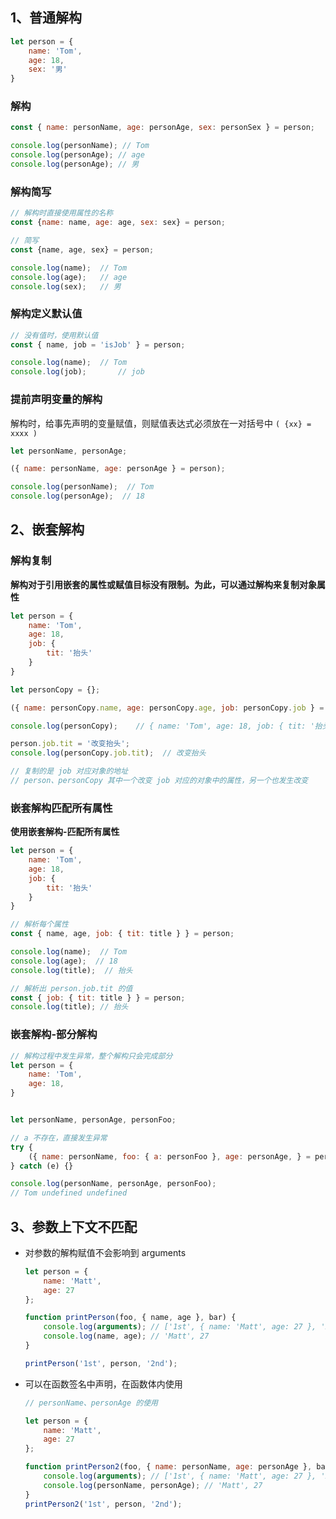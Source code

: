 ## 1、普通解构

```js
let person = {
    name: 'Tom',
    age: 18,
    sex: '男'
}
```



### **解构**

```js
const { name: personName, age: personAge, sex: personSex } = person;

console.log(personName); // Tom
console.log(personAge); // age
console.log(personAge); // 男
```



### **解构简写**

```js
// 解构时直接使用属性的名称
const {name: name, age: age, sex: sex} = person;
```

```js
// 简写
const {name, age, sex} = person;

console.log(name);  // Tom
console.log(age);   // age
console.log(sex);   // 男
```



### **解构定义默认值**

```js
// 没有值时，使用默认值
const { name, job = 'isJob' } = person;

console.log(name);	// Tom
console.log(job);		// job
```



### **提前声明变量的解构**

解构时，给事先声明的变量赋值，则赋值表达式必须放在一对括号中 `( {xx} = xxxx )`

```js
let personName, personAge;

({ name: personName, age: personAge } = person);

console.log(personName);  // Tom
console.log(personAge);  // 18
```





## 2、嵌套解构

### 解构复制

**解构对于引用嵌套的属性或赋值目标没有限制。为此，可以通过解构来复制对象属性**

```js
let person = {
    name: 'Tom',
    age: 18,
    job: {
        tit: '抬头'
    }
}

let personCopy = {};

({ name: personCopy.name, age: personCopy.age, job: personCopy.job } = person);

console.log(personCopy);    // { name: 'Tom', age: 18, job: { tit: '抬头' } }
```



```js
person.job.tit = '改变抬头';
console.log(personCopy.job.tit);  // 改变抬头

// 复制的是 job 对应对象的地址
// person、personCopy 其中一个改变 job 对应的对象中的属性，另一个也发生改变
```



### 嵌套解构匹配所有属性

**使用嵌套解构-匹配所有属性**

```js
let person = {
    name: 'Tom',
    age: 18,
    job: {
        tit: '抬头'
    }
}
```

```js
// 解析每个属性
const { name, age, job: { tit: title } } = person;

console.log(name);  // Tom
console.log(age);  // 18
console.log(title);  // 抬头 
```

```js
// 解析出 person.job.tit 的值
const { job: { tit: title } } = person;
console.log(title);	// 抬头
```



### **嵌套解构-部分解构**

```js
// 解构过程中发生异常，整个解构只会完成部分
let person = {
    name: 'Tom',
    age: 18,
}


let personName, personAge, personFoo;

// a 不存在，直接发生异常
try {
    ({ name: personName, foo: { a: personFoo }, age: personAge, } = person)
} catch (e) {}

console.log(personName, personAge, personFoo);
// Tom undefined undefined
```



## 3、参数上下文不匹配

+ 对参数的解构赋值不会影响到 arguments

  ```js
  let person = {
      name: 'Matt',
      age: 27
  };
  
  function printPerson(foo, { name, age }, bar) {
      console.log(arguments); // ['1st', { name: 'Matt', age: 27 }, '2nd']
      console.log(name, age); // 'Matt', 27
  }
  
  printPerson('1st', person, '2nd');
  ```

+ 可以在函数签名中声明，在函数体内使用

  ```js
  // personName、personAge 的使用
  
  let person = {
      name: 'Matt',
      age: 27
  };
  
  function printPerson2(foo, { name: personName, age: personAge }, bar) {
      console.log(arguments); // ['1st', { name: 'Matt', age: 27 }, '2nd']
      console.log(personName, personAge); // 'Matt', 27
  }
  printPerson2('1st', person, '2nd');
  ```

  